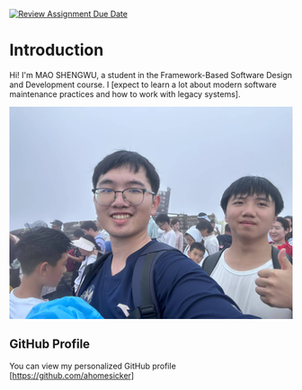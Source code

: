 [![Review Assignment Due Date](https://classroom.github.com/assets/deadline-readme-button-22041afd0340ce965d47ae6ef1cefeee28c7c493a6346c4f15d667ab976d596c.svg)](https://classroom.github.com/a/LQr4ft17)
# Introduction
Hi! I'm MAO SHENGWU, a student in the Framework-Based Software Design and Development course. 
I [expect to learn a lot about modern software maintenance practices and how to work with legacy systems].

![My Image](./photo.jpg)  

## GitHub Profile

You can view my personalized GitHub profile [https://github.com/ahomesicker]

